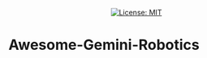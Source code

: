 <div align="center">

[![License: MIT](https://img.shields.io/badge/License-MIT-yellow.svg)](https://opensource.org/licenses/MIT)

</div>

# Awesome-Gemini-Robotics


